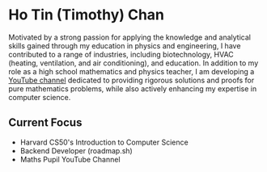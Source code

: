 # Ho Tin (Timothy) Chan
Motivated by a strong passion for applying the knowledge and analytical skills gained through my education in physics and engineering, I have contributed to a range of industries, including biotechnology, HVAC (heating, ventilation, and air conditioning), and education. In addition to my role as a high school mathematics and physics teacher, I am developing a [YouTube channel](https://www.youtube.com/@mathspupil) dedicated to providing rigorous solutions and proofs for pure mathematics problems, while also actively enhancing my expertise in computer science.
## Current Focus
- Harvard CS50's Introduction to Computer Science
- Backend Developer (roadmap.sh)
- Maths Pupil YouTube Channel

<!--
**faitinchan/faitinchan** is a ✨ _special_ ✨ repository because its `README.md` (this file) appears on your GitHub profile.

Here are some ideas to get you started:

- 🔭 I’m currently working on ...
- 🌱 I’m currently learning ...
- 👯 I’m looking to collaborate on ...
- 🤔 I’m looking for help with ...
- 💬 Ask me about ...
- 📫 How to reach me: ...
- 😄 Pronouns: ...
- ⚡ Fun fact: ...
-->
